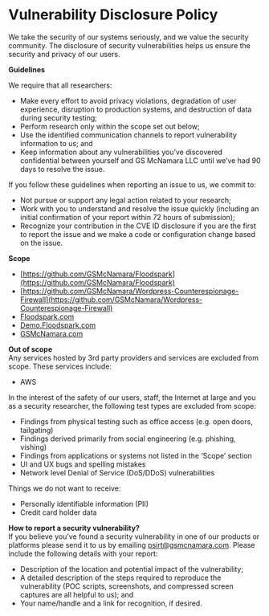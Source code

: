 # Vulnerability Disclosure Policy

We take the security of our systems seriously, and we value the security community. The disclosure of security vulnerabilities helps us ensure the security and privacy of our users.

**Guidelines**  

We require that all researchers:
* Make every effort to avoid privacy violations, degradation of user experience, disruption to production systems, and destruction of data during security testing;
* Perform research only within the scope set out below; 
* Use the identified communication channels to report vulnerability information to us; and
* Keep information about any vulnerabilities you’ve discovered confidential between yourself and GS McNamara LLC until we’ve had 90 days to resolve the issue.


If you follow these guidelines when reporting an issue to us, we commit to:
* Not pursue or support any legal action related to your research;
* Work with you to understand and resolve the issue quickly (including an initial confirmation of your report within 72 hours of submission); 
* Recognize your contribution in the CVE ID disclosure if you are the first to report the issue and we make a code or configuration change based on the issue.


**Scope**  
* [https://github.com/GSMcNamara/Floodspark](https://github.com/GSMcNamara/Floodspark)
* [https://github.com/GSMcNamara/Wordpress-Counterespionage-Firewall](https://github.com/GSMcNamara/Wordpress-Counterespionage-Firewall)
* [Floodspark.com](https://floodspark.com)
* [Demo.Floodspark.com](http://demo.floodspark.com)
* [GSMcNamara.com](http://gsmcnamara.com)

**Out of scope**  
Any services hosted by 3rd party providers and services are excluded from scope. These services include:
* AWS

In the interest of the safety of our users, staff, the Internet at large and you as a security researcher, the following test types are excluded from scope: 
* Findings from physical testing such as office access (e.g. open doors, tailgating)
* Findings derived primarily from social engineering (e.g. phishing, vishing)
* Findings from applications or systems not listed in the ‘Scope’ section
* UI and UX bugs and spelling mistakes
* Network level Denial of Service (DoS/DDoS) vulnerabilities

Things we do not want to receive: 
* Personally identifiable information (PII) 
* Credit card holder data 


**How to report a security vulnerability?**  
If you believe you’ve found a security vulnerability in one of our products or platforms please send it to us by emailing psirt@gsmcnamara.com. Please include the following details with your report:

* Description of the location and potential impact of the vulnerability;
* A detailed description of the steps required to reproduce the vulnerability (POC scripts, screenshots, and compressed screen captures are all helpful to us); and
* Your name/handle and a link for recognition, if desired.
